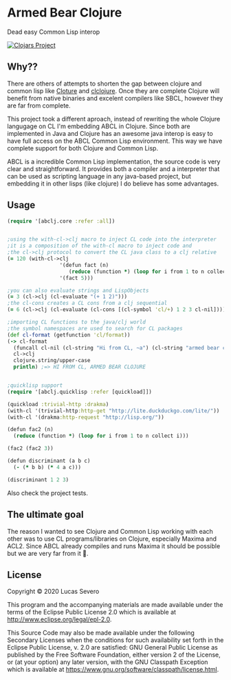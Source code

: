 # Armed Bear Clojure
Dead easy Common Lisp interop

[![Clojars Project](https://img.shields.io/clojars/v/abclj.svg)](https://clojars.org/abclj)

## Why??

There are others of attempts to shorten the gap between clojure and common lisp like [Cloture](https://github.com/ruricolist/cloture) and [clclojure](https://github.com/joinr/clclojure).
Once they are complete Clojure will benefit from native binaries and excelent compilers like SBCL, however they are far from complete.

This project took a different aproach, instead of rewriting the whole Clojure langugage on CL I'm embedding ABCL in Clojure.
Since both are implemented in Java and Clojure has an awesome java interop is easy to have full access on the ABCL Common Lisp environment.
This way we have complete support for both Clojure and Common Lisp.

ABCL is a incredible Common Lisp implementation, the source code is very clear and straightforward.
It provides both a compiler and a interpreter that can be used as scripting language in any java-based project, but embedding it in other lisps (like clojure) I do believe has some advantages.


## Usage

```clojure
(require '[abclj.core :refer :all])


;using the with-cl->clj macro to inject CL code into the interpreter
;it is a composition of the with-cl macro to inject code and
;the cl->clj protocol to convert the CL java class to a clj relative
(= 120 (with-cl->clj
                 '(defun fact (n)
                    (reduce (function *) (loop for i from 1 to n collect i)))
                 '(fact 5)))

;you can also evaluate strings and LispObjects
(= 3 (cl->clj (cl-evaluate "(+ 1 2)")))
;the cl-cons creates a CL cons from a clj sequential
(= 6 (cl->clj (cl-evaluate (cl-cons [(cl-symbol 'cl/+) 1 2 3 cl-nil]))))

;importing CL functions to the java/clj world
;the symbol namespaces are used to search for CL packages
(def cl-format (getfunction 'cl/format))
(-> cl-format
  (funcall cl-nil (cl-string "Hi from CL, ~a") (cl-string "armed bear clojure"))
  cl->clj
  clojure.string/upper-case
  println) ;=> HI FROM CL, ARMED BEAR CLOJURE


;quicklisp support
(require '[abclj.quicklisp :refer [quickload]])

(quickload :trivial-http :drakma)
(with-cl '(trivial-http:http-get "http://lite.duckduckgo.com/lite/"))
(with-cl '(drakma:http-request "http://lisp.org/"))

(defun fac2 (n)
  (reduce (function *) (loop for i from 1 to n collect i)))

(fac2 (fac2 3))

(defun discriminant (a b c)
  (- (* b b) (* 4 a c)))

(discriminant 1 2 3)
```
Also check the project tests.

## The ultimate goal

The reason I wanted to see Clojure and Common Lisp working with each other was to use CL programs/libraries on Clojure, especially Maxima and ACL2.
Since ABCL already compiles and runs Maxima it should be possible but we are very far from it 🤷.

## License

Copyright © 2020 Lucas Severo

This program and the accompanying materials are made available under the
terms of the Eclipse Public License 2.0 which is available at
http://www.eclipse.org/legal/epl-2.0.

This Source Code may also be made available under the following Secondary
Licenses when the conditions for such availability set forth in the Eclipse
Public License, v. 2.0 are satisfied: GNU General Public License as published by
the Free Software Foundation, either version 2 of the License, or (at your
option) any later version, with the GNU Classpath Exception which is available
at https://www.gnu.org/software/classpath/license.html.
